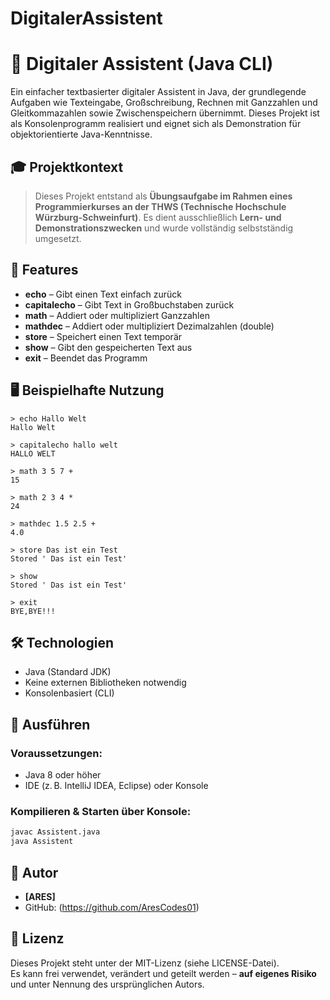 # DigitalerAssistent
# 🧠 Digitaler Assistent (Java CLI)

Ein einfacher textbasierter digitaler Assistent in Java, der grundlegende Aufgaben wie Texteingabe, Großschreibung, Rechnen mit Ganzzahlen und Gleitkommazahlen sowie Zwischenspeichern übernimmt. Dieses Projekt ist als Konsolenprogramm realisiert und eignet sich als Demonstration für objektorientierte Java-Kenntnisse.

## 🎓 Projektkontext

> Dieses Projekt entstand als **Übungsaufgabe im Rahmen eines Programmierkurses an der THWS (Technische Hochschule Würzburg-Schweinfurt)**. Es dient ausschließlich **Lern- und Demonstrationszwecken** und wurde vollständig selbstständig umgesetzt.

## 🚀 Features

- **echo** – Gibt einen Text einfach zurück  
- **capitalecho** – Gibt Text in Großbuchstaben zurück  
- **math** – Addiert oder multipliziert Ganzzahlen  
- **mathdec** – Addiert oder multipliziert Dezimalzahlen (double)  
- **store** – Speichert einen Text temporär  
- **show** – Gibt den gespeicherten Text aus  
- **exit** – Beendet das Programm  

## 🖥️ Beispielhafte Nutzung

```
> echo Hallo Welt
Hallo Welt

> capitalecho hallo welt
HALLO WELT

> math 3 5 7 +
15

> math 2 3 4 *
24

> mathdec 1.5 2.5 +
4.0

> store Das ist ein Test
Stored ' Das ist ein Test'

> show
Stored ' Das ist ein Test'

> exit
BYE,BYE!!!
```

## 🛠️ Technologien

- Java (Standard JDK)
- Keine externen Bibliotheken notwendig
- Konsolenbasiert (CLI)

## 🧪 Ausführen

### Voraussetzungen:
- Java 8 oder höher
- IDE (z. B. IntelliJ IDEA, Eclipse) oder Konsole

### Kompilieren & Starten über Konsole:
```bash
javac Assistent.java
java Assistent
```

## 👤 Autor

- **[ARES]**
- GitHub: (https://github.com/AresCodes01)

## 📄 Lizenz

Dieses Projekt steht unter der MIT-Lizenz (siehe LICENSE-Datei).  
Es kann frei verwendet, verändert und geteilt werden – **auf eigenes Risiko** und unter Nennung des ursprünglichen Autors.


